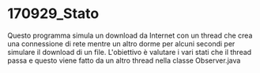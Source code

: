 # 170929_Stato
Questo programma simula un download da Internet con un thread che crea una connessione di rete mentre un altro dorme per alcuni secondi per simulare il download di un file.
L'obiettivo è valutare i vari stati che il thread passa e questo viene fatto da un altro thread nella classe Observer.java
